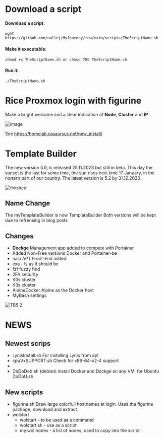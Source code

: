 # Download a script
#### Download a script: 
`wget https://github.com/nallej/MyJourney/raw/main/scripts/TheScriptName.sh`  
#### Make it executable: 
`chmod +x TheScriptName.sh or chmod 700 TheScriptName.sh` 
#### Run it: 
`./TheScriptName.sh`

# Rice Proxmox login with figurine
Make a bright welcome and a clear indication of **Node**, **Cluster** and **IP**

![image](https://github.com/user-attachments/assets/3cb82aa6-dff6-425a-a7de-a63e8c0d5ced)

See https://homelab.casaursus.net/new_install/

# Template Builder  
The new version 5.0, is released 25.11.2023 but still in beta. 
This day the sunset is the last for some time, the sun rises next time 17 January, in the nortern part of our country.
The latest version is 5.2 by 31.12.2023

![finished](https://github.com/nallej/MyJourney/assets/24981516/70d7fdec-88a2-4e2b-8bf0-6f33200b98c9)


## Name Change
The myTemplateBuilder is now TemplateBuilder
Both versions will be kept due to refrensing in blog posts

## Changes
- **Dockge** Management app added to compete with Portainer
- Added Non-Free versions Docker and Portainer-be
- nala APT Front-End added
- exa - ls as it should be
- fzf fuzzy find
- 2FA security
- K0s cluster
- K3s cluster
- AlpineDocker Alpine as the Docker host
- MyBash settings
  
![TB5 2](https://github.com/nallej/MyJourney/assets/24981516/30e1599d-1286-48e1-85bf-81e2f9f1ab5e)


# NEWS
## Newest scrips
- LynisInstall.sh For installing Lynis from apt
- cpuVxSUPPORT.sh Check for x86-64-v2-4 support
- 
- DoDoDeb.sh (debian) install Docker and Dockge on any VM, for Ubuntu DoDoU.sh
## New scripts
- figurine.sh Draw large colorfull hostnames at login. Uses the figurine package, download and extract
- wolstart
  - wolstart     - to be used as a command
  - wolstart.sh  - use as a script
  - my.wol.nodes - a list of nodes, used to copy into the script
